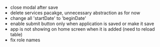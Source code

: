 - close modal after save
- delete services pacakge, unnecessary abstraction as for now
- change all 'startDate' to 'beginDate'
- enable submit button only when application is saved or make it save
- app is not showing on home screen when it is added (need to reload table)
- fix role names
